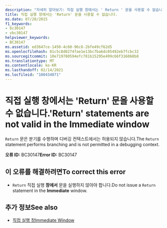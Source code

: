 ```yaml
---
description: "자세히 알아보기: 직접 실행 창에서는 ' Return ' 문을 사용할 수 없습니다."
title: 직접 실행 창에서는 'Return' 문을 사용할 수 없습니다.
ms.date: 07/20/2015
f1_keywords:
- bc30147
- vbc30147
helpviewer_keywords:
- BC30147
ms.assetid: ed3647ce-1450-4c60-96c6-2bfe49cf62d5
ms.openlocfilehash: 81c5c8d0274fae1e13bc7ba6dc05492eb7fcbc32
ms.sourcegitcommit: 10e719780594efc781b15295e499c66f316068b8
ms.translationtype: MT
ms.contentlocale: ko-KR
ms.lasthandoff: 02/14/2021
ms.locfileid: "100434071"
---
```

# <a name="return-statements-are-not-valid-in-the-immediate-window"></a><span data-ttu-id="a43d9-103">직접 실행 창에서는 'Return' 문을 사용할 수 없습니다.</span><span class="sxs-lookup"><span data-stu-id="a43d9-103">'Return' statements are not valid in the Immediate window</span></span>

<span data-ttu-id="a43d9-104">`Return` 문은 분기를 수행하며 디버깅 컨텍스트에서는 허용되지 않습니다.</span><span class="sxs-lookup"><span data-stu-id="a43d9-104">The `Return` statement performs branching and is not permitted in a debugging context.</span></span>  
  
 <span data-ttu-id="a43d9-105">**오류 ID:** BC30147</span><span class="sxs-lookup"><span data-stu-id="a43d9-105">**Error ID:** BC30147</span></span>  
  
## <a name="to-correct-this-error"></a><span data-ttu-id="a43d9-106">이 오류를 해결하려면</span><span class="sxs-lookup"><span data-stu-id="a43d9-106">To correct this error</span></span>  
  
- <span data-ttu-id="a43d9-107">`Return` 직접 실행 **창에서** 문을 실행하지 않아야 합니다.</span><span class="sxs-lookup"><span data-stu-id="a43d9-107">Do not issue a `Return` statement in the **Immediate** window.</span></span>  
  
## <a name="see-also"></a><span data-ttu-id="a43d9-108">추가 정보</span><span class="sxs-lookup"><span data-stu-id="a43d9-108">See also</span></span>

- [<span data-ttu-id="a43d9-109">직접 실행 창</span><span class="sxs-lookup"><span data-stu-id="a43d9-109">Immediate Window</span></span>](/visualstudio/ide/reference/immediate-window)
